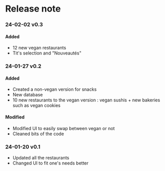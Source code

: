 # Release note

### 24-02-02 v0.3

#### Added
* 12 new vegan restaurants
* Tit's selection and "Nouveautés"

### 24-01-27 v0.2

#### Added
* Created a non-vegan version for snacks
* New database
* 10 new restaurants to the vegan version : vegan sushis + new bakeries such as vegan cookies

#### Modified
* Modified UI to easily swap between vegan or not
* Cleaned bits of the code

### 24-01-20 v0.1

* Updated all the restaurants
* Changed UI to fit one's needs better 